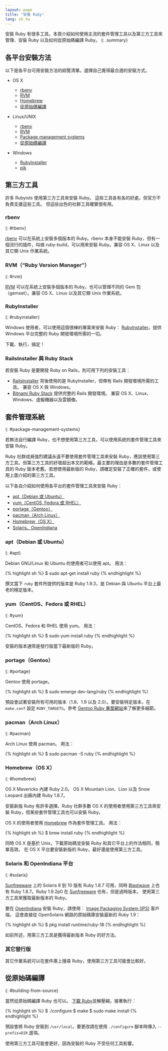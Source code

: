 ```yaml
---
layout: page
title: "安裝 Ruby"
lang: zh_tw
---
```


安裝 Ruby 有很多工具。本頁介紹如何使用主流的套件管理工具以及第三方工具來管理、安裝 Ruby 以及如何從原始碼編譯 Ruby。
{: .summary}


## 各平台安裝方法

以下是各平台可用安裝方法的綜覽清單。選擇自己覺得最合適的安裝方式。

* OS X

  * [rbenv](#rbenv)
  * [RVM](#rvm)
  * [Homebrew](#homebrew)
  * [從原始碼編譯](#building-from-source)

* Linux/UNIX

  * [rbenv](#rbenv)
  * [RVM](#rvm)
  * [Package management systems](#package-management-systems)
  * [從原始碼編譯](#building-from-source)

* Windows

  * [RubyInstaller](#rubyinstaller)
  * [pik][pik]


## 第三方工具

許多 Rubyists 使用第三方工具來安裝 Ruby。
這些工具各有各的好處，但官方不負責支援這些工具。
但這些出色的社群工具確實很有用。


### rbenv
{: #rbenv}

[rbenv][rbenv] 可以在系統上安裝多個版本的 Ruby。rbenv 本身不能安裝 Ruby，但有一個流行的插件，叫做 ruby-build，可以用來安裝 Ruby。兼容 OS X、Linux 以及其它類 Unix 作業系統。


### RVM（“Ruby Version Manager”）
{: #rvm}

[RVM][rvm] 可以在系統上安裝多個版本的 Ruby。也可以管理不同的 Gem 包（gemset）。兼容 OS X、Linux 以及其它類 Unix 作業系統。


### RubyInstaller
{: #rubyinstaller}

Windows 使用者，可以使用這個很棒的專案來安裝 Ruby：
[RubyInstaller][rubyinstaller]。提供 Windows 平台完整的 Ruby 開發環境所需的一切。

下載、執行，搞定！


### RailsInstaller 與 Ruby Stack

若安裝 Ruby 是要開發 Ruby on Rails，則可用下列的安裝工具：

* [RailsInstaller][railsinstaller]
  背後使用的是 RubyInstaller，但帶有 Rails 開發環境所需的工具。
  兼容 OS X 與 Windows。
* [Bitnami Ruby Stack][rubystack]
  提供完整的 Rails 開發環境。
  兼容 OS X、Linux、Windows、虛擬機器以及雲鏡像。


## 套件管理系統
{: #package-management-systems}

若無法自行編譯 Ruby，也不想使用第三方工具，可以使用系統的套件管理工具來安裝 Ruby。

Ruby 社群成員強烈建議永遠不要使用套件管理工具來安裝 Ruby，應該使用第三方工具。但第三方工具的好壞超出本文的範疇。最主要的理由是多數的套件管理工具的 Ruby 版本老舊。若想使用最新版的 Ruby，請確定安裝了正確的套件，或使用上面介紹的第三方工具。

以下各自介紹如何使用各平台的套件管理工具來安裝 Ruby：

* [apt（Debian 或 Ubuntu）](#apt)
* [yum（CentOS, Fedora 或 RHEL）](#yum)
* [portage（Gentoo）](#gentoo)
* [pacman（Arch Linux）](#pacman)
* [Homebrew（OS X）](#homebrew)
* [Solaris、OpenIndiana](#solaris)


### apt（Debian 或 Ubuntu）
{: #apt}

Debian GNU/Linux 和 Ubuntu 的使用者可以使用 apt。
用法：

{% highlight sh %}
$ sudo apt-get install ruby
{% endhighlight %}

撰文當下 `ruby` 套件所提供的版本是 Ruby 1.9.3，是 Debian 與 Ubuntu 平台上最老的穩定版本。


### yum（CentOS、Fedora 或 RHEL）
{: #yum}

CentOS、Fedora 和 RHEL 使用 yum。
用法：

{% highlight sh %}
$ sudo yum install ruby
{% endhighlight %}

安裝的版本通常是發行版當下最新版的 Ruby。


### portage（Gentoo）
{: #portage}

Gentoo 使用 portage。

{% highlight sh %}
$ sudo emerge dev-lang/ruby
{% endhighlight %}

預設會試著安裝所有可用的版本（1.8、1.9 以及 2.0）。要安裝特定版本，在 `make.conf` 設定 `RUBY_TARGETS`。參考 [Gentoo Ruby 專案網站][gentoo-ruby]來了解更多細節。


### pacman（Arch Linux）
{: #pacman}

Arch Linux 使用 pacman。
用法：

{% highlight sh %}
$ sudo pacman -S ruby
{% endhighlight %}


### Homebrew（OS X）
{: #homebrew}

OS X Mavericks 內建 Ruby 2.0。
OS X Mountain Lion、Lion 以及 Snow Leopard 出廠內建 Ruby 1.8.7。

安裝新版 Ruby 有許多選擇。Ruby 社群多數 OS X 的使用者使用第三方工具來安裝 Ruby，但某些套件管理工具也可以安裝 Ruby。

OS X 的使用者使用 [Homebrew][homebrew] 作為套件管理工具。
用法：

{% highlight sh %}
$ brew install ruby
{% endhighlight %}

同時 OS X 是基於 Unix，下載原始碼並安裝 Ruby 和其它平台上的作法相同，簡單高效。
在 OS X 平台要安裝新版的 Ruby，最好還是使用第三方工具。


### Solaris 和 OpenIndiana 平台
{: #solaris}

[Sunfreeware][sunfreeware] 上的 Solaris 8 到 10 版有 Ruby 1.8.7 可用，同時 [Blastwave][blastwave] 上也有 Ruby 1.8.7。Ruby 1.9.2p0 在 [Sunfreeware][sunfreeware] 也有，但是過時版本。
使用第三方工具來獲取最新版本的 Ruby。

要在 [OpenIndiana][openindiana] 安裝 Ruby，請使用：
[Image Packaging System (IPS)][opensolaris-pkg] 客戶端。
這會直接從 OpenSolaris 網路的原始碼庫安裝最新的 Ruby 1.9：

{% highlight sh %}
$ pkg install runtime/ruby-18
{% endhighlight %}

如前所述，用第三方工具是獲得最新版本 Ruby 的好方法。


### 其它發行版

其它作業系統可以在套件庫上搜尋 Ruby，使用第三方工具可能會比較好。


## 從原始碼編譯
{: #building-from-source}

當然從原始碼編譯 Ruby 也可以。
[下載 Ruby](/zh_tw/downloads/)並解壓縮，接著執行：

{% highlight sh %}
$ ./configure
$ make
$ sudo make install
{% endhighlight %}

預設會將 Ruby 安裝到 `/usr/local`。要更改請在使用 `./configure` 腳本時傳入 `--prefix=DIR` 選項。

使用第三方工具可能會更好，因為安裝的 Ruby 不受任何工具影響。


[rvm]: http://rvm.io/
[rbenv]: https://github.com/sstephenson/rbenv
[rubyinstaller]: http://rubyinstaller.org/
[railsinstaller]: http://railsinstaller.org/
[rubystack]: http://bitnami.com/stack/ruby/installer
[pik]: https://github.com/vertiginous/pik
[sunfreeware]: http://www.sunfreeware.com
[blastwave]: http://www.blastwave.org
[openindiana]: http://openindiana.org/
[opensolaris-pkg]: http://opensolaris.org/os/project/pkg/
[gentoo-ruby]: http://www.gentoo.org/proj/en/prog_lang/ruby/
[homebrew]: http://brew.sh/
